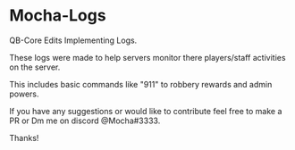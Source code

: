 # Mocha-Logs
QB-Core Edits Implementing Logs.

These logs were made to help servers monitor
there players/staff activities on the server.

This includes basic commands like "911" to robbery rewards
and admin powers. 

If you have any suggestions or would like to contribute feel
free to make a PR or Dm me on discord @Mocha#3333.

Thanks!
